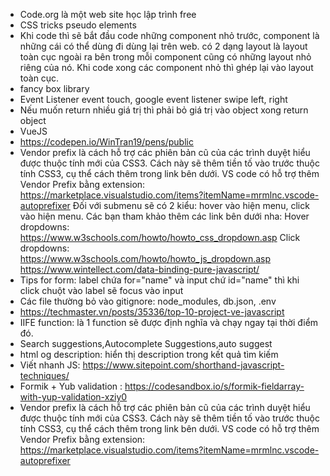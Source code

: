 - Code.org là một web site học lập trình free
- CSS tricks pseudo elements
- Khi code thì sẽ bắt đầu code những component nhỏ trước, component là những cái có thể dùng đi dùng lại trên web. có 2 dạng layout là layout toàn cục ngoài ra bên trong mỗi component cũng có những layout nhỏ riêng của nó. Khi code xong các component nhỏ thì ghép lại vào layout toàn cục.
- fancy box library
- Event Listener event touch, google event listener swipe left, right
- Nếu muốn return nhiều giá trị thì phải bỏ giá trị vào object xong return object
- VueJS
- https://codepen.io/WinTran19/pens/public
- Vendor prefix là cách hỗ trợ các phiên bản cũ của các trình duyệt hiểu được thuộc tính mới của CSS3. Cách này sẽ thêm tiền tố vào trước thuộc tính CSS3, cụ thể cách thêm trong link bên dưới.
VS code có hỗ trợ thêm Vendor Prefix bằng extension:
https://marketplace.visualstudio.com/items?itemName=mrmlnc.vscode-autoprefixer
Đối với submenu sẽ có 2 kiểu: hover vào hiện menu, click vào hiện menu. Các bạn tham khảo thêm các link bên dưới nha:
Hover dropdowns: https://www.w3schools.com/howto/howto_css_dropdown.asp
Click dropdowns: https://www.w3schools.com/howto/howto_js_dropdown.asp
https://www.wintellect.com/data-binding-pure-javascript/
- Tips for form: label chứa for="name" và input chứ id="name" thì khi click chuột vào label sẽ focus vào input
- Các file thường bỏ vào gitignore: node_modules, db.json, .env
- https://techmaster.vn/posts/35336/top-10-project-ve-javascript
- IIFE function: là 1 function sẽ được định nghĩa và chạy ngay tại thời điểm đó.
- Search suggestions,Autocomplete Suggestions,auto suggest
- html og description: hiển thị description trong kết quả tìm kiếm
- Viết nhanh JS: https://www.sitepoint.com/shorthand-javascript-techniques/
- Formik + Yub validation : https://codesandbox.io/s/formik-fieldarray-with-yup-validation-xziy0
- Vendor prefix là cách hỗ trợ các phiên bản cũ của các trình duyệt hiểu được thuộc tính mới của CSS3. Cách này sẽ thêm tiền tố vào trước thuộc tính CSS3, cụ thể cách thêm trong link bên dưới.
VS code có hỗ trợ thêm Vendor Prefix bằng extension:
https://marketplace.visualstudio.com/items?itemName=mrmlnc.vscode-autoprefixer